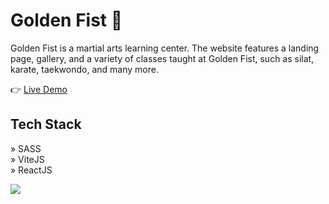 # Golden Fist 🥋 

Golden Fist is a martial arts learning center. The website features a landing page, gallery, and a variety of classes taught at Golden Fist, such as silat, karate, taekwondo, and many more.

👉 [Live Demo](https://goldenfist.netlify.app/)

## Tech Stack
» SASS
<br/>
» ViteJS
<br/>
» ReactJS 

<img src="https://umarjihad.netlify.app/pic/golden-fist.png" />
